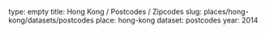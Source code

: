 type: empty
title: Hong Kong / Postcodes / Zipcodes
slug: places/hong-kong/datasets/postcodes
place: hong-kong
dataset: postcodes
year: 2014
